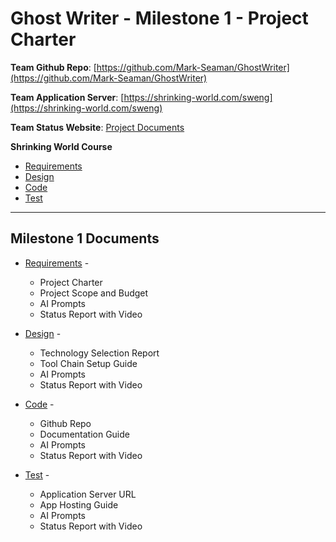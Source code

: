 # Ghost Writer - Milestone 1 - Project Charter

**Team Github Repo**:  [https://github.com/Mark-Seaman/GhostWriter](https://github.com/Mark-Seaman/GhostWriter)

**Team Application Server**:  [https://shrinking-world.com/sweng](https://shrinking-world.com/sweng)

**Team Status Website**:  [Project Documents](https://github.com/Mark-Seaman/GhostWriter/tree/main/Documents)

**Shrinking World Course**

* [Requirements](https://seamanslog.com/sweng/m1-lesson-Lesson_1.md)
* [Design](https://seamanslog.com/sweng/m1-lesson-Lesson_2.md)
* [Code](https://seamanslog.com/sweng/m1-lesson-Lesson_3.md)
* [Test](https://seamanslog.com/sweng/m1-lesson-Lesson_4.md)

---

## Milestone 1 Documents

* [Requirements](https://github.com/Mark-Seaman/GhostWriter/tree/main/Documents/Requirements) - 
    * Project Charter
    * Project Scope and Budget
    * AI Prompts
    * Status Report with Video

* [Design](https://github.com/Mark-Seaman/GhostWriter/tree/main/Documents/Design) - 
    * Technology Selection Report
    * Tool Chain Setup Guide
    * AI Prompts
    * Status Report with Video

* [Code](https://github.com/Mark-Seaman/GhostWriter/tree/main/Documents/Code) - 
    * Github Repo
    * Documentation Guide
    * AI Prompts
    * Status Report with Video

* [Test](https://github.com/Mark-Seaman/GhostWriter/tree/main/Documents/Test) - 
    * Application Server URL
    * App Hosting Guide
    * AI Prompts
    * Status Report with Video

